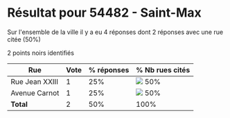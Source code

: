 # Résultat pour 54482 - Saint-Max

Sur l'ensemble de la ville il y a eu 4 réponses dont 2 réponses avec une rue citée (50%)

2 points noirs identifiés

| Rue | Vote | % réponses | % Nb rues cités|
|-----|------|------------|----------------|
| Rue Jean XXIII | 1 | 25% | <img src="../../img/bar_50.gif" />&nbsp;50%|
| Avenue Carnot | 1 | 25% | <img src="../../img/bar_50.gif" />&nbsp;50%|
| **Total** | 2 | 50% | 100%|
